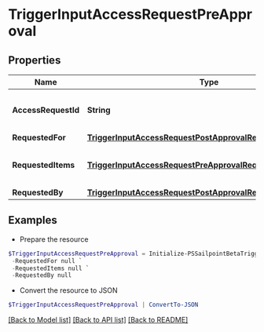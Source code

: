 # TriggerInputAccessRequestPreApproval
## Properties

Name | Type | Description | Notes
------------ | ------------- | ------------- | -------------
**AccessRequestId** | **String** | The unique ID of the access request. | 
**RequestedFor** | [**TriggerInputAccessRequestPostApprovalRequestedFor**](TriggerInputAccessRequestPostApprovalRequestedFor.md) |  | 
**RequestedItems** | [**TriggerInputAccessRequestPreApprovalRequestedItemsInner[]**](TriggerInputAccessRequestPreApprovalRequestedItemsInner.md) | Details of the access items being requested. | 
**RequestedBy** | [**TriggerInputAccessRequestPostApprovalRequestedBy**](TriggerInputAccessRequestPostApprovalRequestedBy.md) |  | 

## Examples

- Prepare the resource
```powershell
$TriggerInputAccessRequestPreApproval = Initialize-PSSailpointBetaTriggerInputAccessRequestPreApproval  -AccessRequestId 2c91808b6ef1d43e016efba0ce470904 `
 -RequestedFor null `
 -RequestedItems null `
 -RequestedBy null
```

- Convert the resource to JSON
```powershell
$TriggerInputAccessRequestPreApproval | ConvertTo-JSON
```

[[Back to Model list]](../README.md#documentation-for-models) [[Back to API list]](../README.md#documentation-for-api-endpoints) [[Back to README]](../README.md)

